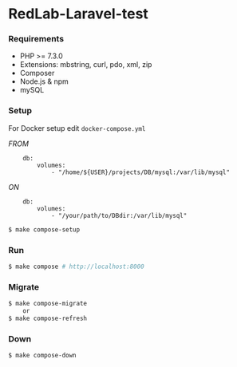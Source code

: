 # RedLab-Laravel-test

### Requirements

- PHP >= 7.3.0
- Extensions: mbstring, curl, pdo, xml, zip
- Composer
- Node.js & npm
- mySQL

### Setup

For Docker setup edit `docker-compose.yml`

*FROM*

```
    db:
        volumes:
            - "/home/${USER}/projects/DB/mysql:/var/lib/mysql"
```

*ON*

```
    db:
        volumes:
            - "/your/path/to/DBdir:/var/lib/mysql"
```

```sh
$ make compose-setup
```

### Run

```sh
$ make compose # http://localhost:8000
```

### Migrate

```sh
$ make compose-migrate
    or
$ make compose-refresh
```

### Down

```sh
$ make compose-down
```
